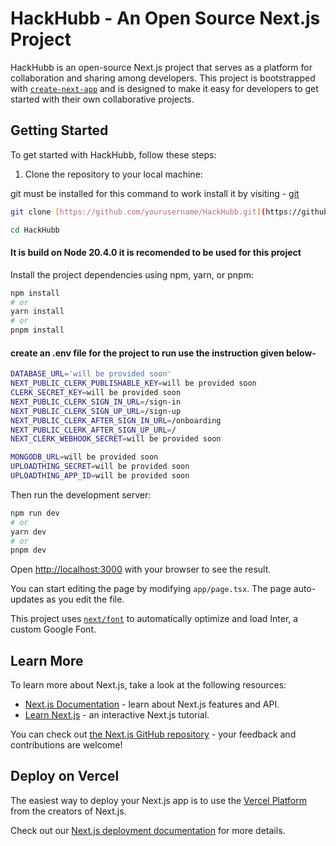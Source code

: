 # HackHubb - An Open Source Next.js Project

HackHubb is an open-source Next.js project that serves as a platform for collaboration and sharing among developers. This project is bootstrapped with [`create-next-app`](https://github.com/vercel/next.js/tree/canary/packages/create-next-app) and is designed to make it easy for developers to get started with their own collaborative projects.

## Getting Started

To get started with HackHubb, follow these steps:

1. Clone the repository to your local machine:

git must be installed for this command to work install it by visiting - [git](https://git-scm.com/)

```bash
git clone [https://github.com/yourusername/HackHubb.git](https://github.com/TanishBasu2002/HackHubb)

cd HackHubb
```

#### It is build on Node 20.4.0 it is recomended to be used for this project

Install the project dependencies using npm, yarn, or pnpm:
```bash
npm install
# or
yarn install
# or
pnpm install
```
#### create an .env file for the project to run use the instruction given below-
```bash
DATABASE_URL='will be provided soon'
NEXT_PUBLIC_CLERK_PUBLISHABLE_KEY=will be provided soon
CLERK_SECRET_KEY=will be provided soon
NEXT_PUBLIC_CLERK_SIGN_IN_URL=/sign-in
NEXT_PUBLIC_CLERK_SIGN_UP_URL=/sign-up
NEXT_PUBLIC_CLERK_AFTER_SIGN_IN_URL=/onboarding
NEXT_PUBLIC_CLERK_AFTER_SIGN_UP_URL=/
NEXT_CLERK_WEBHOOK_SECRET=will be provided soon

MONGODB_URL=will be provided soon
UPLOADTHING_SECRET=will be provided soon
UPLOADTHING_APP_ID=will be provided soon
```

Then run the development server:

```bash
npm run dev
# or
yarn dev
# or
pnpm dev
```

Open [http://localhost:3000](http://localhost:3000) with your browser to see the result.

You can start editing the page by modifying `app/page.tsx`. The page auto-updates as you edit the file.

This project uses [`next/font`](https://nextjs.org/docs/basic-features/font-optimization) to automatically optimize and load Inter, a custom Google Font.

## Learn More

To learn more about Next.js, take a look at the following resources:

- [Next.js Documentation](https://nextjs.org/docs) - learn about Next.js features and API.
- [Learn Next.js](https://nextjs.org/learn) - an interactive Next.js tutorial.

You can check out [the Next.js GitHub repository](https://github.com/vercel/next.js/) - your feedback and contributions are welcome!

## Deploy on Vercel

The easiest way to deploy your Next.js app is to use the [Vercel Platform](https://vercel.com/new?utm_medium=default-template&filter=next.js&utm_source=create-next-app&utm_campaign=create-next-app-readme) from the creators of Next.js.

Check out our [Next.js deployment documentation](https://nextjs.org/docs/deployment) for more details.
